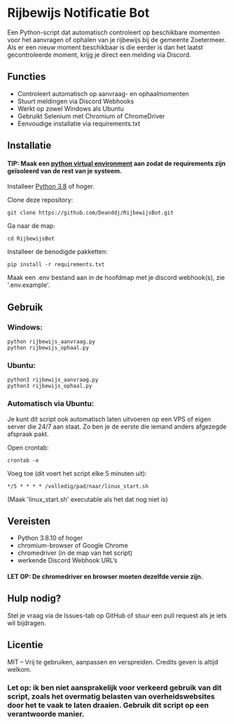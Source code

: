 # Rijbewijs Notificatie Bot

Een Python-script dat automatisch controleert op beschikbare momenten voor het aanvragen of ophalen van je rijbewijs bij de gemeente Zoetermeer. 
Als er een nieuw moment beschikbaar is die eerder is dan het laatst gecontroleerde moment, krijg je direct een melding via Discord.

## Functies

- Controleert automatisch op aanvraag- en ophaalmomenten
- Stuurt meldingen via Discord Webhooks
- Werkt op zowel Windows als Ubuntu
- Gebruikt Selenium met Chromium of ChromeDriver
- Eenvoudige installatie via requirements.txt
  
## Installatie

#### TIP: Maak een [python virtual environment](https://docs.python.org/3/library/venv.html) aan zodat de requirements zijn geïsoleerd van de rest van je systeem.
Installeer [Python 3.8](https://www.python.org/downloads/release/python-3810/) of hoger.

Clone deze repository: 
```
git clone https://github.com/Deanddj/RijbewijsBot.git
```

Ga naar de map: 
```
cd RijbewijsBot
```

Installeer de benodigde pakketten: 
```
pip install -r requirements.txt
```

Maak een .env bestand aan in de hoofdmap met je discord webhook(s), zie '.env.example'.

## Gebruik 

### Windows:
```
python rijbewijs_aanvraag.py 
python rijbewijs_ophaal.py
```

### Ubuntu:
```
python3 rijbewijs_aanvraag.py 
python3 rijbewijs_ophaal.py
```

### Automatisch via Ubuntu:
Je kunt dit script ook automatisch laten uitvoeren op een VPS of eigen server die 24/7 aan staat.
Zo ben je de eerste die iemand anders afgezegde afspraak pakt.

Open crontab:
```
crontab -e
```

Voeg toe (dit voert het script elke 5 minuten uit):
```
*/5 * * * * /volledig/pad/naar/linux_start.sh
```
(Maak 'linux_start.sh' executable als het dat nog niet is)

## Vereisten

- Python 3.8.10 of hoger
- chromium-browser of Google Chrome
- chromedriver (in de map van het script)
- werkende Discord Webhook URL’s
#### LET OP: De chromedriver en browser moeten dezelfde versie zijn.

## Hulp nodig?

Stel je vraag via de Issues-tab op GitHub of stuur een pull request als je iets wil bijdragen.

## Licentie

MIT – Vrij te gebruiken, aanpassen en verspreiden. Credits geven is altijd welkom.

### Let op: ik ben niet aansprakelijk voor verkeerd gebruik van dit script, zoals het overmatig belasten van overheidswebsites door het te vaak te laten draaien. Gebruik dit script op een verantwoorde manier.